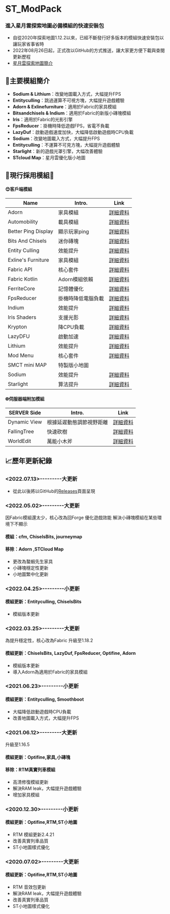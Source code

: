 # ST_ModPack
### 進入星月雲探索地圖必備模組的快速安裝包
- 自從2020年探索地圖1.12.2以來，已經不斷發行好多版本的模組快速安裝包以讓玩家省事省時
- 2022年08月26日起，正式改以GitHub的方式推送，讓大家更方便下載與查閱更新歷程
- [星月雲探索地圖簡介](https://smct.vercel.app/#map)

## 🔎主要模組簡介
- **Sodium & Lithium**：改變地圖載入方式，大幅提升FPS
- **Entityculling**：跳過運算不可視方塊，大幅提升遊戲體驗
- **Adorn & Exlinefurniture**：適用於Fabric的家具模組
- **Bitsandchisels & Indium**：適用於Fabric的新版小磚塊模組
- **Iris**：適用於Fabric的光影引擎
- **FpsReducer**：掛機時降低遊戲FPS，省電不負載 
- **LazyDuf**：啟動遊戲速度加快，大幅降低啟動遊戲時CPU負載
- **Sodium**：改變地圖載入方式，大幅提升FPS
- **Entityculling**：不運算不可見方塊，大幅提升遊戲體驗
- **Starlight**：新的遊戲光罩引擎，大幅改善體驗
- **STcloud Map**：星月雲優化版小地圖

## 📂現行採用模組📌
#### 😊客戶端模組
| Name |Intro.| Link |
| ------------------ | ------ | ------ |
| Adorn              | 家具模組         | [詳細資料](https://modrinth.com/mod/adorn) |
| Automobility       | 載具模組         | [詳細資料](https://modrinth.com/mod/automobility) |
| Better Ping Display| 顯示玩家ping     | [詳細資料](https://modrinth.com/mod/better-ping-display-fabric) |
| Bits And Chisels   | 迷你磚塊         | [詳細資料](https://modrinth.com/mod/bits-and-chisels) |
| Entity Culling     | 效能提升         | [詳細資料](https://modrinth.com/mod/entityculling) |
| Exline's Furniture | 家具模組         | [詳細資料](https://modrinth.com/mod/exlines-furniture) |
| Fabric API         | 核心套件         | [詳細資料](https://modrinth.com/mod/fabric-api) |
| Fabric Kotlin      | Adorn模組依賴    | [詳細資料](https://modrinth.com/mod/fabric-language-kotlin) |
| FerriteCore        | 記憶體優化       | [詳細資料](https://modrinth.com/mod/ferrite-core) |
| FpsReducer         | 掛機時降低電腦負載 | [詳細資料](https://www.curseforge.com/minecraft/mc-mods/fps-reducer) |
| Indium             | 效能提升         | [詳細資料](https://modrinth.com/mod/indium) |
| Iris Shaders       | 支援光影         | [詳細資料](https://modrinth.com/mod/iris) |
| Krypton            | 降CPU負載       | [詳細資料](https://modrinth.com/mod/krypton) |
| LazyDFU            | 啟動加速        | [詳細資料](https://modrinth.com/mod/lazydfu) |
| Lithium            | 效能提升        | [詳細資料](https://modrinth.com/mod/lithium) |
| Mod Menu           | 核心套件        | [詳細資料](https://modrinth.com/mod/modmenu) |
| SMCT mini MAP      | 特製版小地圖     | |
| Sodium             | 效能提升        | [詳細資料](https://modrinth.com/mod/sodium) |
| Starlight          | 算法提升        | [詳細資料](https://modrinth.com/mod/starlight) |

#### 🌐伺服器端附加模組
| SERVER Side |Intro.| Link |
| ------------------ | ------ | ------ |
| Dynamic View| 根據延遲動態調節視野距離 | [詳細資料](https://www.curseforge.com/minecraft/mc-mods/dynamic-view-fabric) |
| FallingTree | 快速砍樹 | [詳細資料](https://modrinth.com/mod/fallingtree) |
| WorldEdit   | 萬能小木斧 | [詳細資料](https://www.curseforge.com/minecraft/mc-mods/worldedit) |


## 📈歷年更新紀錄

### <2022.07.13>---------大更新

* 從此以後將以GitHub的[Releases](https://github.com/kilo0702/ST_ModPack/releases)頁面呈現


### <2022.05.02>---------大更新 
因Fabric模組還太少，核心改為回Forge
優化遊戲效能
解決小磚塊模組在某些環境下不顯示
#### 模組：cfm, ChiselsBits, journeymap
#### 移除：Adorn ,STCloud Map
* 更改為螯蝦先生家具
* 小磚塊穩定性更新
* 小地圖繁中化更新

### <2022.04.25>---------小更新
#### 模組更新：Entityculling, ChiselsBits
* 模組版本更新

### <2022.03.25>---------大更新 
為提升穩定性，核心改為Fabric
升級至1.18.2
#### 模組更新：ChiselsBits, LazyDuf, FpsReducer, Optifine, Adorn
* 模組版本更新
* 導入Adorn為適用於Fabric的家具模組

### <2021.06.23>---------小更新
#### 模組更新：Entityculling, Smoothboot
* 大幅降低啟動遊戲時CPU負載
* 改善地圖載入方式，大幅提升FPS

### <2021.06.12>---------大更新
升級至1.16.5
#### 模組更新：Optifine,家具,小磚塊
#### 移除：RTM真實列車模組
* 高清修復模組更新
* 解決RAM leak，大幅提升遊戲體驗
* 增加家具模組

### <2020.12.30>---------小更新
#### 模組更新：Optifine,RTM,ST小地圖
* RTM 模組更新2.4.21
* 改善真實列車品質
* ST小地圖樣式優化

### <2020.07.02>---------大更新
#### 模組更新：Optifine,RTM,ST小地圖
* RTM 音效包更新
* 解決RAM leak，大幅提升遊戲體驗
* 改善真實列車品質
* ST小地圖樣式優化
